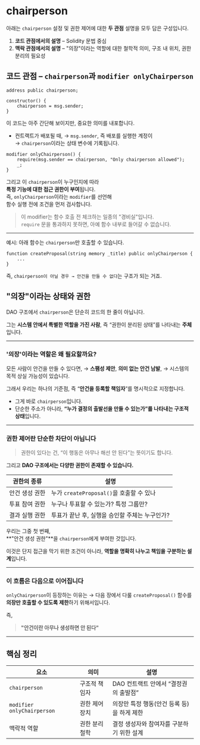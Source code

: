 # chairperson

아래는 `chairperson` 설정 및 권한 제어에 대한 **두 관점** 설명을 모두 담은 구성입니다.

1. **코드 관점에서의 설명** – Solidity 문법 중심
2. **맥락 관점에서의 설명** – "의장"이라는 역할에 대한 철학적 의미, 구조 내 위치, 권한 분리의 필요성

## 코드 관점 – `chairperson`과 `modifier onlyChairperson`

```solidity
address public chairperson;

constructor() {
    chairperson = msg.sender;
}
```

이 코드는 아주 간단해 보이지만, 중요한 의미를 내포합니다.

- 컨트랙트가 배포될 때,
  → `msg.sender`, 즉 배포를 실행한 계정이  
  → `chairperson`이라는 상태 변수에 기록됩니다.

```solidity
modifier onlyChairperson() {
    require(msg.sender == chairperson, "Only chairperson allowed");
    _;
}
```

그리고 이 `chairperson`이 누구인지에 따라  
**특정 기능에 대한 접근 권한이 부여**됩니다.  
즉, `onlyChairperson`이라는 `modifier`를 선언해  
함수 실행 전에 조건을 먼저 검사합니다.

> 이 modifier는 함수 호출 전 체크하는 일종의 "경비실"입니다.  
> `require` 문을 통과하지 못하면, 아예 함수 내부로 들어갈 수 없습니다.

---

예시: 아래 함수는 `chairperson`만 호출할 수 있습니다.

```solidity
function createProposal(string memory _title) public onlyChairperson {
    ...
}
```

즉, `chairperson이 아닐 경우 → 안건을 만들 수 없다`는 구조가 되는 거죠.

## "의장"이라는 상태와 권한

DAO 구조에서 `chairperson`은 단순히 코드의 한 줄이 아닙니다.

그는 **시스템 안에서 특별한 역할을 가진 사람**,
즉 “권한이 분리된 상태”를 나타내는 **주체**입니다.

---

### '의장'이라는 역할은 왜 필요할까요?

모든 사람이 안건을 만들 수 있다면,
→ **스팸성 제안**, **의미 없는 안건 남발**,
→ 시스템의 목적 상실 가능성이 있습니다.

그래서 우리는 하나의 기준점,
즉 “**안건을 등록할 책임자**”를 명시적으로 지정합니다.

- 그게 바로 `chairperson`입니다.
- 단순한 주소가 아니라,
  **“누가 결정의 출발선을 만들 수 있는가”를 나타내는 구조적 상태**입니다.

---

### 권한 제어란 단순한 차단이 아닙니다

> 권한이 있다는 건, “이 행동은 아무나 해선 안 된다”는 뜻이기도 합니다.

그리고 **DAO 구조에서는 다양한 권한이 존재할 수 있습니다.**

| 권한의 종류    | 설명                                           |
| -------------- | ---------------------------------------------- |
| 안건 생성 권한 | 누가 `createProposal()`을 호출할 수 있나       |
| 투표 참여 권한 | 누구나 투표할 수 있는가? 특정 그룹만?          |
| 결과 실행 권한 | 투표가 끝난 후, 실행을 승인할 주체는 누구인가? |

우리는 그중 첫 번째,  
**"안건 생성 권한"**을 `chairperson`에게 부여한 것입니다.

이것은 단지 접근을 막기 위한 조건이 아니라,
**역할을 명확히 나누고 책임을 구분하는 설계**입니다.

---

### 이 흐름은 다음으로 이어집니다

`onlyChairperson`이 등장하는 이유는
→ 다음 장에서 다룰 `createProposal()` 함수를 **의장만 호출할 수 있도록 제한**하기 위해서입니다.

즉,

> **"안건이란 아무나 생성하면 안 된다"**

---

## 핵심 정리

| 요소                       | 의미           | 설명                                       |
| -------------------------- | -------------- | ------------------------------------------ |
| `chairperson`              | 구조적 책임자  | DAO 컨트랙트 안에서 “결정권의 출발점”      |
| `modifier onlyChairperson` | 권한 제어 장치 | 의장만 특정 행동(안건 등록 등)을 하게 제한 |
| 맥락적 역할                | 권한 분리 철학 | 결정 생성자와 참여자를 구분하기 위한 설계  |
